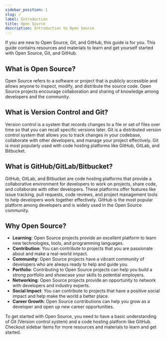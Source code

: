 ```yaml
---
sidebar_position: 1
slug: /
label: Introduction
title: Open Source
description: Introduction to Open Source
---
```


If you are new to Open Source, Git, and GitHub, this guide is for you. This guide contains resources and materials to learn and get yourself started with Open Source, Git, and GitHub. 

## What is Open Source?

Open Source refers to a software or project that is publicly accessible and allows anyone to inspect, modify, and distribute the source code. Open Source projects encourage collaboration and sharing of knowledge among developers and the community.

## What is Version Control and Git?

Version control is a system that records changes to a file or set of files over time so that you can recall specific versions later. Git is a distributed version control system that allows you to track changes in your codebase, collaborate with other developers, and manage your project effectively. Git is most popularly used with code hosting platforms like GitHub, GitLab, and Bitbucket.

## What is GitHub/GitLab/Bitbucket?

GitHub, GitLab, and Bitbucket are code hosting platforms that provide a collaborative environment for developers to work on projects, share code, and collaborate with other developers. These platforms offer features like issue tracking, pull requests, code reviews, and project management tools to help developers work together effectively. GitHub is the most popular platform among developers and is widely used in the Open Source community.

## Why Open Source?

- **Learning**: Open Source projects provide an excellent platform to learn new technologies, tools, and programming languages.
- **Contribution**: You can contribute to projects that you are passionate about and make a real-world impact.
- **Community**: Open Source projects have a vibrant community of developers who are always ready to help and guide you.
- **Portfolio**: Contributing to Open Source projects can help you build a strong portfolio and showcase your skills to potential employers.
- **Networking**: Open Source projects provide an opportunity to network with developers and industry experts.
- **Social Impact**: You can contribute to projects that have a positive social impact and help make the world a better place.
- **Career Growth**: Open Source contributions can help you grow as a developer and open up new career opportunities.

To get started with Open Source, you need to have a basic understanding of Git (Version control system) and a code hosting platform like GitHub. Checkout sidebar items for more resources and materials to learn and get started.